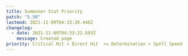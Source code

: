 ```yaml
---
title: Summoner Stat Priority
patch: "5.58"
lastmod: 2021-11-09T04:33:20.446Z
changelog:
  - date: 2021-11-09T04:33:22.593Z
    message: Created page
priority: Critical Hit > Direct Hit  >= Determination > Spell Speed
---
```

